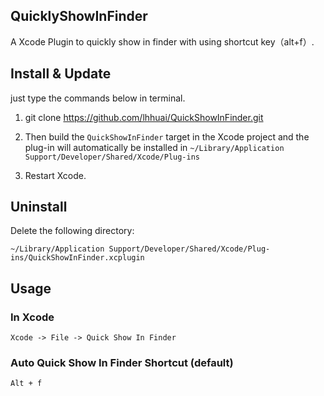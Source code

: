 ## QuicklyShowInFinder
A Xcode Plugin to quickly show in finder with using shortcut key（alt+f）.

## Install & Update
just type the commands below in terminal.

1. git clone https://github.com/lhhuai/QuickShowInFinder.git

2. Then build the `QuickShowInFinder` target in the Xcode project and the plug-in will automatically be installed in `~/Library/Application Support/Developer/Shared/Xcode/Plug-ins`

3. Restart Xcode.

## Uninstall
Delete the following directory:

```
~/Library/Application Support/Developer/Shared/Xcode/Plug-ins/QuickShowInFinder.xcplugin
```

## Usage
### In Xcode
```
Xcode -> File -> Quick Show In Finder 
```

### Auto Quick Show In Finder Shortcut (default)
```
Alt + f
```

